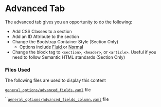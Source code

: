# Advanced Tab

The advanced tab gives you an opportunity to do the following:

* Add CSS Classes to a section
* Add an ID Attribute to the section
* Change the Bootstrap Container Style (Section Only)
  * Options include [Fluid ](https://getbootstrap.com/docs/5.2/layout/containers/#fluid-containers)or [Normal](https://getbootstrap.com/docs/5.2/layout/containers/#default-container)
* Change the block tag to `<section>`, `<header>`, or `<article>`. Useful if you need to follow Semantic HTML standards (Section Only)

### Files Used

The following files are used to display this content

[`general_options/advanced_fields.yaml`](https://github.com/artistro08/tailor-starter/blob/main/seeds/blueprints/content/mixins/builder/general\_options/advanced\_fields.yaml) file

``[`general_options/advanced_fields_column.yaml`](https://github.com/artistro08/tailor-starter/blob/main/seeds/blueprints/content/mixins/builder/general\_options/advanced\_fields\_column.yaml) file
